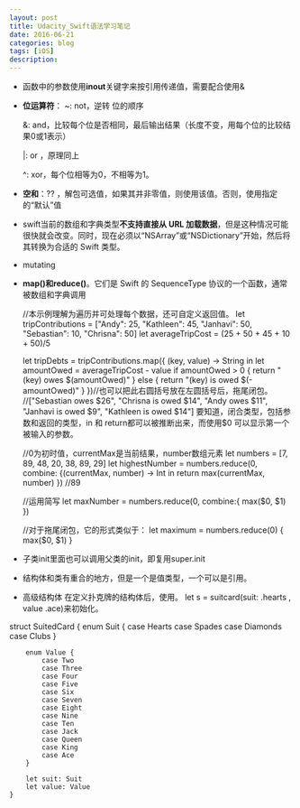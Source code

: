 ```yaml
---
layout: post
title: Udacity_Swift语法学习笔记
date: 2016-06-21
categories: blog
tags: [iOS]
description:  
---
```


- 函数中的参数使用**inout**关键字来按引用传递值，需要配合使用& 

- **位运算符**：
	~: not，逆转 位的顺序

	&: and，比较每个位是否相同，最后输出结果（长度不变，用每个位的比较结果0或1表示）

	|: or ，原理同上

	^: xor，每个位相等为0，不相等为1。 

- **空和**：?? ，解包可选值，如果其并非零值，则使用该值。否则，使用指定的“默认”值

- swift当前的数组和字典类型**不支持直接从 URL 加载数据**，但是这种情况可能很快就会改变。同时，现在必须以“NSArray”或“NSDictionary”开始，然后将其转换为合适的 Swift 类型。

- mutating

- **map()和reduce()**。它们是 Swift 的 SequenceType 协议的一个函数，通常被数组和字典调用
	
	//本示例理解为遍历并可处理每个数据，还可自定义返回值。
	let tripContributions = ["Andy": 25, "Kathleen": 45, "Janhavi": 50, "Sebastian": 10, "Chrisna": 50]
 	let averageTripCost = (25 + 50 + 45 + 10 + 50)/5
 	
 	let tripDebts = tripContributions.map({ (key, value) -> String in
	    let amountOwed = averageTripCost - value
	    if amountOwed > 0 {
	        return "\(key) owes $\(amountOwed)"
	    } else {
	        return "\(key) is owed $\(-amountOwed)"
	    }
	})//也可以把此右圆括号放在左圆括号后，拖尾闭包。
	//["Sebastian owes $26", "Chrisna is owed $14", "Andy owes $11", "Janhavi is owed $9", "Kathleen is owed $14"]
 要知道，闭合类型，包括参数和返回的类型，in 和 return都可以被推断出来，而使用$0 可以显示第一个被输入的参数。

 	
 	//0为初时值，currentMax是当前结果，number数组元素
 	let numbers = [7, 89, 48, 20, 38, 89, 29]
	let highestNumber = numbers.reduce(0, combine: {(currentMax, number) -> Int in
    	return max(currentMax, number)
	})
	//89

	//运用简写
	let maxNumber = numbers.reduce(0, combine:{
    	max($0, $1)
	})

	//对于拖尾闭包，它的形式类似于：
	let maximum = numbers.reduce(0) {
    	max($0, $1)
	}

- 子类init里面也可以调用父类的init，即复用super.init

- 结构体和类有重合的地方，但是一个是值类型，一个可以是引用。

- 高级结构体
  在定义扑克牌的结构体后，使用。
 let s = suitcard(suit: .hearts , value .ace)来初始化。
  
 struct SuitedCard {
	    enum Suit {
	        case Hearts
	        case Spades
	        case Diamonds
	        case Clubs
	    }

	    enum Value {
	        case Two
	        case Three
	        case Four
	        case Five
	        case Six
	        case Seven
	        case Eight
	        case Nine
	        case Ten
	        case Jack
	        case Queen
	        case King
	        case Ace
	    }

	    let suit: Suit
	    let value: Value
	}

